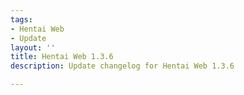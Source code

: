 ```yaml
---
tags:
- Hentai Web
- Update
layout: ''
title: Hentai Web 1.3.6
description: Update changelog for Hentai Web 1.3.6

---
```

